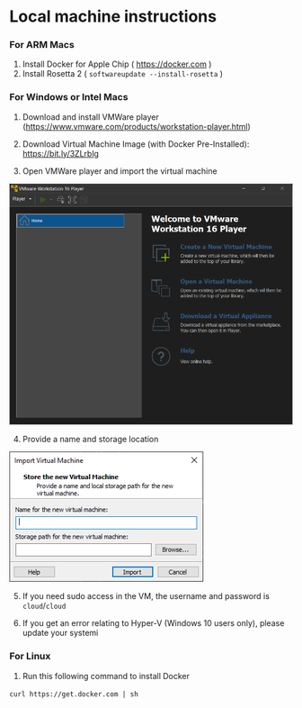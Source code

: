 # Local machine instructions

### For ARM Macs

1. Install Docker for Apple Chip ( https://docker.com )
2. Install Rosetta 2 ( `softwareupdate --install-rosetta` )

### For Windows or Intel Macs

1. Download and install VMWare player (https://www.vmware.com/products/workstation-player.html)

2. Download Virtual Machine Image (with Docker Pre-Installed): https://bit.ly/3ZLrblg

3. Open VMWare player and import the virtual machine

![](vmware-player-screen.png)

4. Provide a name and storage location

![](vmware-import.png)

5. If you need sudo access in the VM, the username and password is `cloud`/`cloud`

6. If you get an error relating to Hyper-V (Windows 10 users only), please update your systemi

### For Linux

1. Run this following command to install Docker

`curl https://get.docker.com | sh`